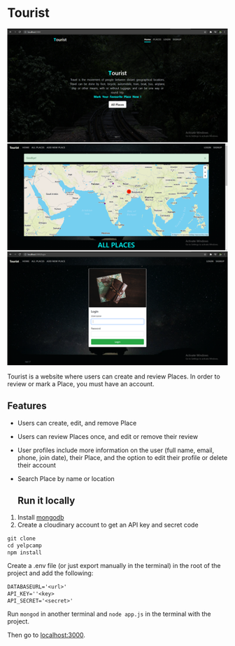 # Tourist

![Image 2](https://github.com/nitishnk17/Tourist/blob/main/img/img3%20(3).png?raw=true)  
![Image 1](https://github.com/nitishnk17/Tourist/blob/main/img/img3%20(2).png?raw=true)
![Image 2](https://github.com/nitishnk17/Tourist/blob/main/img/img3%20(4).png?raw=true)  



Tourist is a website where users can create and review Places. In order to review or mark a Place, you must have an account.

## Features

* Users can create, edit, and remove Place

* Users can review Places once, and edit or remove their review

* User profiles include more information on the user (full name, email, phone, join date), their Place, and the option to edit their profile or delete their account

* Search Place by name or location

  
  
  ## Run it locally
1. Install [mongodb](https://www.mongodb.com/)
2. Create a cloudinary account to get an API key and secret code

```
git clone 
cd yelpcamp
npm install
```

Create a .env file (or just export manually in the terminal) in the root of the project and add the following:  

```
DATABASEURL='<url>'
API_KEY=''<key>
API_SECRET='<secret>'
```

Run ```mongod``` in another terminal and ```node app.js``` in the terminal with the project.  

Then go to [localhost:3000](http://localhost:3000/).


